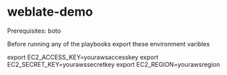 # weblate-demo

Prerequisites:
boto

Before running any of the playbooks export these environment varibles 

export EC2_ACCESS_KEY=yourawsaccesskey
export EC2_SECRET_KEY=yourawssecretkey
export EC2_REGION=yourawsregion
